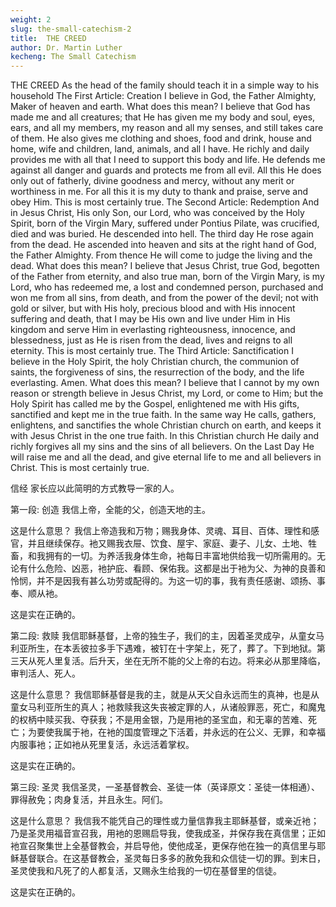 ```yaml
---
weight: 2
slug: the-small-catechism-2
title:  THE CREED
author: Dr. Martin Luther
kecheng: The Small Catechism
---
```


THE CREED
As the head of the family should teach it in a simple way to his household
The First Article: Creation
I believe in God, the Father Almighty, Maker of heaven and earth.
What does this mean? I believe that God has made me and all creatures; that He has given me my body and soul, eyes, ears, and all my members, my reason and all my senses, and still takes care of them. He also gives me clothing and shoes, food and drink, house and home, wife and children, land, animals, and all I have. He richly and daily provides me with all that I need to support this body and life. He defends me against all danger and guards and protects me from all evil. All this He does only out of fatherly, divine goodness and mercy, without any merit or worthiness in me. For all this it is my duty to thank and praise, serve and obey Him.
This is most certainly true.
The Second Article: Redemption
And in Jesus Christ, His only Son, our Lord, who was conceived by the Holy Spirit, born of the Virgin Mary, suffered under Pontius Pilate, was crucified, died and was buried. He descended into hell. The third day He rose again from the dead. He ascended into heaven and sits at the right hand of God, the Father Almighty. From thence He will come to judge the living and the dead.
What does this mean? I believe that Jesus Christ, true God, begotten of the Father from eternity, and also true man, born of the Virgin Mary, is my Lord, who has redeemed me, a lost and condemned person, purchased and won me from all sins, from death, and from the power of the devil; not with gold or silver, but with His holy, precious blood and with His innocent suffering and death, that I may be His own and live under Him in His kingdom and serve Him in everlasting righteousness, innocence, and blessedness, just as He is risen from the dead, lives and reigns to all eternity.
This is most certainly true.
The Third Article: Sanctification
I believe in the Holy Spirit, the holy Christian church, the communion of saints, the forgiveness of sins, the resurrection of the body, and the life everlasting. Amen.
What does this mean? I believe that I cannot by my own reason or strength believe in Jesus Christ, my Lord, or come to Him; but the Holy Spirit has called me by the Gospel, enlightened me with His gifts, sanctified and kept me in the true faith. In the same way He calls, gathers, enlightens, and sanctifies the whole Christian church on earth, and keeps it with Jesus Christ in the one true faith. In this Christian church He daily and richly forgives all my sins and the sins of all believers. On the Last Day He will raise me and all the dead, and give eternal life to me and all believers in Christ.
This is most certainly true.

信经
家长应以此简明的方式教导一家的人。

第一段: 创造
我信上帝，全能的父，创造天地的主。

这是什么意思？ 我信上帝造我和万物；赐我身体、灵魂、耳目、百体、理性和感官，并且继续保存。衪又赐我衣屉、饮食、屋宇、家庭、妻子、儿女、土地、牲畜，和我拥有的一切。为养活我身体生命，衪每日丰富地供给我一切所需用的。无论有什么危险、凶恶，衪护庇、看顾、保佑我。这都是出于衪为父、为神的良善和怜悯，并不是因我有甚么功劳或配得的。为这一切的事，我有责任感谢、颂扬、事奉、顺从衪。

这是实在正确的。

第二段: 救赎
我信耶稣基督，上帝的独生子，我们的主，因着圣灵成孕，从童女马利亚所生，在本丢彼拉多手下遇难，被钉在十字架上，死了，葬了。下到地狱。第三天从死人里复活。后升天，坐在无所不能的父上帝的右边。将来必从那里降临，审判活人、死人。

这是什么意思？ 我信耶稣基督是我的主，就是从天父自永远而生的真神，也是从童女马利亚所生的真人；衪救赎我这失丧被定罪的人，从诸般罪恶，死亡，和魔鬼的权柄中赎买我、夺获我；不是用金银，乃是用衪的圣宝血，和无辜的苦难、死亡；为要使我属于衪，在衪的国度管理之下活着，并永远的在公义、无罪，和幸福内服事衪；正如衪从死里复活，永远活着掌权。

这是实在正确的。

第三段: 圣灵
我信圣灵，一圣基督教会、圣徒一体（英译原文：圣徒一体相通）、罪得赦免；肉身复活，并且永生。阿们。

这是什么意思？ 我信我不能凭自己的理性或力量信靠我主耶稣基督，或亲近衪；乃是圣灵用福音宣召我，用衪的恩赐启导我，使我成圣，并保存我在真信里；正如衪宣召聚集世上全基督教会，并启导他，使他成圣，更保存他在独一的真信里与耶稣基督联合。在这基督教会，圣灵每日多多的赦免我和众信徒一切的罪。到末日，圣灵使我和凡死了的人都复活，又赐永生给我的一切在基督里的信徒。

这是实在正确的。
